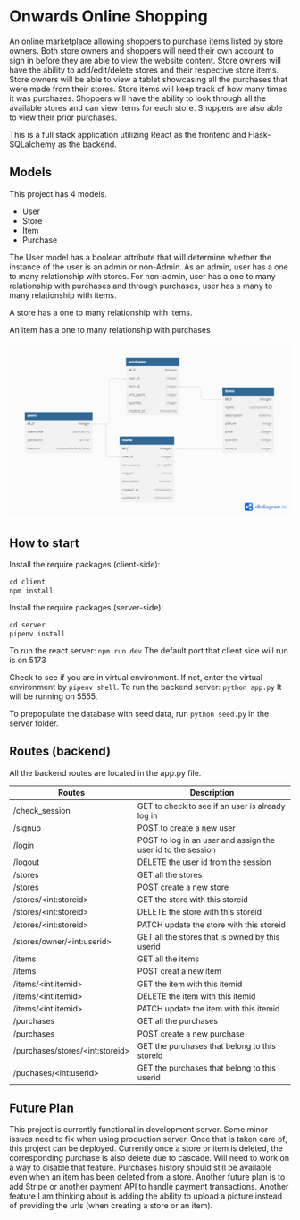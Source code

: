# Onwards Online Shopping
An online marketplace allowing shoppers to purchase items listed by store owners. Both store owners and shoppers will need their own account to sign in before they are able to view the website content. Store owners will have the ability to add/edit/delete stores and their respective store items. Store owners will be able to view a tablet showcasing all the purchases that were made from their stores. Store items will keep track of how many times it was purchases. Shoppers will have the ability to look through all the available stores and can view items for each store. Shoppers are also able to view their prior purchases.

This is a full stack application utilizing React as the frontend and Flask-SQLalchemy as the backend.

## Models
This project has 4 models.
- User
- Store
- Item
- Purchase

The User model has a boolean attribute that will determine whether the instance of the user is an admin or non-Admin. As an admin, user has a one to many relationship with stores. For non-admin, user has a one to many relationship with purchases and through purchases, user has a many to many relationship with items.

A store has a one to many relationship with items.

An item has a one to many relationship with purchases

<img src ="phase-4 project.png"/>

## How to start
Install the require packages (client-side):
```
cd client
npm install
```
Install the require packages (server-side):
```
cd server
pipenv install
```

To run the react server: `npm run dev` 
The default port that client side will run is on 5173

Check to see if you are in virtual environment. If not, enter the virtual environment by `pipenv shell`. To run the backend server: `python app.py` It will be running on 5555.

To prepopulate the database with seed data, run `python seed.py` in the server folder.

## Routes (backend)
All the backend routes are located in the app.py file.

| Routes     | Description |
|--------- | -------|
| /check_session | GET to check to see if an user is already log in |
| /signup | POST to create a new user|
| /login | POST to log in an user and assign the user id to the session |
| /logout | DELETE the user id from the session |
| /stores | GET all the stores |
| /stores | POST create a new store |
| /stores/\<int:storeid>| GET the store with this storeid |
| /stores/\<int:storeid>| DELETE the store with this storeid|
| /stores/\<int:storeid>| PATCH update the store with this storeid|
| /stores/owner/\<int:userid>| GET all the stores that is owned by this userid|
| /items | GET all the items |
| /items | POST creat a new item|
| /items/\<int:itemid> | GET the item with this itemid|
| /items/\<int:itemid> | DELETE the item with this itemid|
| /items/\<int:itemid> | PATCH update the item with this itemid|
| /purchases | GET all the purchases|
| /purchases | POST create a new purchase|
| /purchases/stores/\<int:storeid>| GET the purchases that belong to this storeid|
| /puchases/\<int:userid> | GET the purchases that belong to this userid |


## Future Plan
This project is currently functional in development server. Some minor issues need to fix when using production server. Once that is taken care of, this project can be deployed. Currently once a store or item is deleted, the corresponding purchase is also delete due to cascade. Will need to work on a way to disable that feature. Purchases history should still be available even when an item has been deleted from a store. Another future plan is to add Stripe or another payment API to handle payment transactions. Another feature I am thinking about is adding the ability to upload a picture instead of providing the urls (when creating a store or an item).
